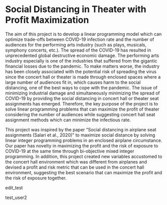 # Social Distancing in Theater with Profit Maximization

The aim of this project is to develop a linear programming model which can optimize trade-offs between COVID-19 infection rate and the number of audiences for the performing arts industry (such as plays, musicals, symphony concerts, etc.). The spread of the COVID-19 has resulted in unprecedented global destructive economic damage. The performing arts industry especially is one of the industries that suffered from the gigantic financial losses due to the pandemic. To make matters worse, the industry has been closely associated with the potential risk of spreading the virus since the concert hall or theater is made through enclosed spaces where a large number of audiences fit in, which causes harm to the social distancing, one of the best ways to cope with the pandemic. The issue of minimizing industrial damage and simultaneously minimizing the spread of COVID-19 by providing the social distancing in concert hall or theater seat assignments has emerged. Therefore, the key purpose of the project is to solve linear programming problems that can maximize the profit of theater considering the number of audiences while suggesting concert hall seat assignment methods which can minimize the infectious rate.


This project was inspired by the paper “Social distancing in airplane seat assignments (Salari et al., 2020)” to maximize social distance by solving linear integer programming problems in an enclosed airplane circumstance. Our paper has novelty in maximizing the profit and the risk of exposure to COVID-19 at the same time through bi-objective mixed integer programming. In addition, this project created new variables accustomed to the concert hall environment which was different from airplanes and devised a profit and risk metric that can be used in the concert hall environment, suggesting the best scenario that can maximize the profit and the risk of exposure together.

edit_test

test_user2